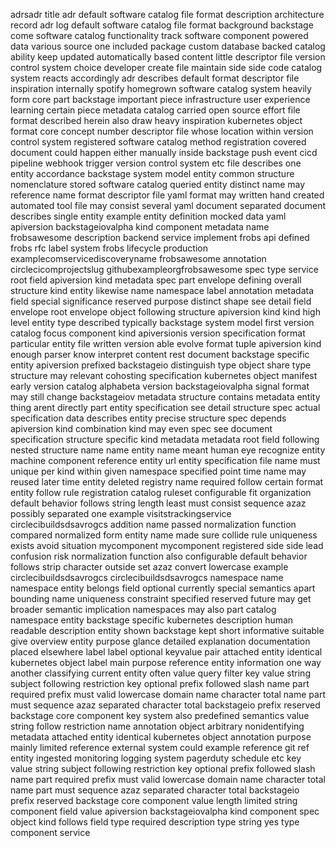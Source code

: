 adrsadr title adr default software catalog file format description architecture record adr log default software catalog file format background backstage come software catalog functionality track software component powered data various source one included package custom database backed catalog ability keep updated automatically based content little descriptor file version control system choice developer create file maintain side side code catalog system reacts accordingly adr describes default format descriptor file inspiration internally spotify homegrown software catalog system heavily form core part backstage important piece infrastructure user experience learning certain piece metadata catalog carried open source effort file format described herein also draw heavy inspiration kubernetes object format core concept number descriptor file whose location within version control system registered software catalog method registration covered document could happen either manually inside backstage push event cicd pipeline webhook trigger version control system etc file describes one entity accordance backstage system model entity common structure nomenclature stored software catalog queried entity distinct name may reference name format descriptor file yaml format may written hand created automated tool file may consist several yaml document separated document describes single entity example entity definition mocked data yaml apiversion backstageiovalpha kind component metadata name frobsawesome description backend service implement frobs api defined frobs rfc label system frobs lifecycle production examplecomservicediscoveryname frobsawesome annotation circlecicomprojectslug githubexampleorgfrobsawesome spec type service root field apiversion kind metadata spec part envelope defining overall structure kind entity likewise name namespace label annotation metadata field special significance reserved purpose distinct shape see detail field envelope root envelope object following structure apiversion kind kind high level entity type described typically backstage system model first version catalog focus component kind apiversionis version specification format particular entity file written version able evolve format tuple apiversion kind enough parser know interpret content rest document backstage specific entity apiversion prefixed backstageio distinguish type object share type structure may relevant cohosting specification kubernetes object manifest early version catalog alphabeta version backstageiovalpha signal format may still change backstageiov metadata structure contains metadata entity thing arent directly part entity specification see detail structure spec actual specification data describes entity precise structure spec depends apiversion kind combination kind may even spec see document specification structure specific kind metadata metadata root field following nested structure name name entity name meant human eye recognize entity machine component reference entity url entity specification file name must unique per kind within given namespace specified point time name may reused later time entity deleted registry name required follow certain format entity follow rule registration catalog ruleset configurable fit organization default behavior follows string length least must consist sequence azaz possibly separated one example visitstrackingservice circlecibuildsdsavrogcs addition name passed normalization function compared normalized form entity name made sure collide rule uniqueness exists avoid situation mycomponent mycomponent registered side side lead confusion risk normalization function also configurable default behavior follows strip character outside set azaz convert lowercase example circlecibuildsdsavrogcs circlecibuildsdsavrogcs namespace name namespace entity belongs field optional currently special semantics apart bounding name uniqueness constraint specified reserved future may get broader semantic implication namespaces may also part catalog namespace entity backstage specific kubernetes description human readable description entity shown backstage kept short informative suitable give overview entity purpose glance detailed explanation documentation placed elsewhere label label optional keyvalue pair attached entity identical kubernetes object label main purpose reference entity information one way another classifying current entity often value query filter key value string subject following restriction key optional prefix followed slash name part required prefix must valid lowercase domain name character total name part must sequence azaz separated character total backstageio prefix reserved backstage core component key system also predefined semantics value string follow restriction name annotation object arbitrary nonidentifying metadata attached entity identical kubernetes object annotation purpose mainly limited reference external system could example reference git ref entity ingested monitoring logging system pagerduty schedule etc key value string subject following restriction key optional prefix followed slash name part required prefix must valid lowercase domain name character total name part must sequence azaz separated character total backstageio prefix reserved backstage core component value length limited string component field value apiversion backstageiovalpha kind component spec object kind follows field type required description type string yes type component service